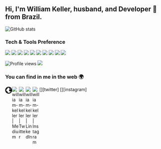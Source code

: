 ## Hi, I'm William Keller, husband, and Developer 🚀 from Brazil.
![GitHub stats](https://github-readme-stats.vercel.app/api?username=william-keller&show_icons=true&hide_border=true)

### Tech & Tools Preference
<img src = "https://img.shields.io/badge/-HTML5-E34F26?style=flat&logo=html5&logoColor=white"> <img src = "https://img.shields.io/badge/-CSS3-1572B6?style=flat&logo=css3&logoColor=white">
<img src="https://img.shields.io/badge/-Bootstrap-563D7C?style=flat&logo=bootstrap&logoColor=white">
<img src="https://img.shields.io/badge/-JavaScript-eed718?style=flat&logo=javascript&logoColor=ffffff">
<img src="https://img.shields.io/badge/-MongoDB-4DB33D?style=flat&logo=mongodb&logoColor=FFFFFF">
<img src="https://img.shields.io/badge/-MySQL-F29111?style=flat&logo=mysql&logoColor=FFFFFF">
<img src="http://img.shields.io/badge/-Git-F1502F?style=flat&logo=git&logoColor=FFFFFF">
<img src="http://img.shields.io/badge/-Github-000000?style=flat&logo=github&logoColor=FFFFFF">
<img src="http://img.shields.io/badge/-VS%20Code-007ACC?style=flat&logo=visual%20studio%20code&logoColor=white">
<img src="http://img.shields.io/badge/-VS%20Code-007ACC?style=flat&logo=visual%20studio%20code&logoColor=white">

![Profile views](https://gpvc.arturio.dev/william-keller)  <img src="https://img.shields.io/github/followers/william-keller?label=Follow" style=" float:left, margin-right:10px" />

### You can find in me in the web 🌍
[<img align="left" alt="william-keller" width="22px" src="https://raw.githubusercontent.com/iconic/open-iconic/master/svg/globe.svg" />][website]
[<img align="left" alt="william-keller | Medium" width="22px" src="https://cdn.jsdelivr.net/npm/simple-icons@v3/icons/medium.svg" />][medium]
[<img align="left" alt="william-keller | Twitter" width="22px" src="https://cdn.jsdelivr.net/npm/simple-icons@v3/icons/twitter.svg" />][twitter]
[<img align="left" alt="william-keller | LinkedIn" width="22px" src="https://cdn.jsdelivr.net/npm/simple-icons@v3/icons/linkedin.svg" />][linkedin]
[<img align="left" alt="william-keller | Instagram" width="22px" src="https://cdn.jsdelivr.net/npm/simple-icons@v3/icons/instagram.svg" />][instagram]

[website]: https://william-keller.github.io/
[linkedin]: https://www.linkedin.com/in/william-keller-desenvolvedor-full-stack-csharp-aspnetcore-xamarin-imasterscertifiedprofessional/
[medium]: https://medium.com/@william-keller/

